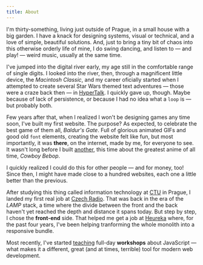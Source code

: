 ```yaml
---
title: About
---
```


I'm thirty-something, living just outside of Prague, in a small house with a big garden. I have a knack for designing systems, visual or technical, and a love of simple, beautiful solutions. And, just to bring a tiny bit of chaos into this otherwise orderly life of mine, I do swing dancing, and listen to — and play! — weird music, usually at the same time.

<!--more-->

I've jumped into the digital river early, my age still in the comfortable range of single digits. I looked into the river, then, through a magnificent little device, the *Macintosh Classic*, and my career oficially started when I attempted to create several Star Wars themed text adventures — those were a craze back then — in [HyperTalk](https://en.wikipedia.org/wiki/HyperTalk). I quickly gave up, though. Maybe because of lack of persistence, or because I had no idea what a `loop` is — but probably both.

Few years after that, when I realized I won't be designing games any time soon, I've built my first website. The purpose? As expected, to celebrate the best game of them all, *Baldur's Gate*. Full of glorious animated GIFs and good old `font` elements, creating the website felt like fun, but most importantly, it was **there**, on the internet, made by me, for everyone to see. It wasn't long before I built [another](https://web.archive.org/web/20040902061956/http://cowboybebop.wz.cz/film.html), this time about the greatest anime of all time, *Cowboy Bebop*.

I quickly realized I could do this for other people — and for money, too! Since then, I might have made close to a hundred websites, each one a little better than the previous.

After studying this thing called information technology at [CTU](https://www.fit.cvut.cz/en) in Prague, I landed my first real job at [Czech Radio](https://www.rozhlas.cz). That was back in the era of the *LAMP* stack, a time where the divide between the front and the back haven't yet reached the depth and distance it spans today. But step by step, I chose the **front-end** side. That helped me get a job at [Heureka](https://m.heureka.cz) where, for the past four years, I've been helping tranforming the whole monolith into a responsive bundle.

Most recently, I've started [teaching](/workshops/) full-day **workshops** about JavaScript — what makes it a different, great (and at times, terrible) tool for modern web development.



